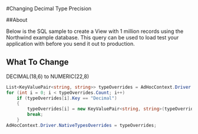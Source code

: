 


#Changing Decimal Type Precision

##About

Below is the SQL sample to create a View with 1 million records using the Northwind example database. This query can be used to load test your application with before you send it out to production.


## What To Change



DECIMAL(18,6) to NUMERIC(22,8)
```c#
List<KeyValuePair<string, string>> typeOverrides = AdHocContext.Driver.NativeTypesOverrides;
for (int i = 0; i < typeOverrides.Count; i++)
    if (typeOverrides[i].Key == "Decimal")
    {
        typeOverrides[i] = new KeyValuePair<string, string>(typeOverrides[i].Key, "NUMERIC(22,8)");
        break;
    }
AdHocContext.Driver.NativeTypesOverrides = typeOverrides;

```